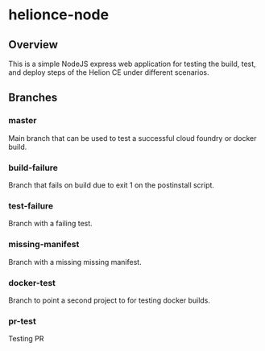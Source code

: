 # helionce-node
## Overview
This is a simple NodeJS express web application for testing the build, test, and deploy steps of the Helion CE under different scenarios.

## Branches
### master
Main branch that can be used to test a successful cloud foundry or docker build.

### build-failure
Branch that fails on build due to exit 1 on the postinstall script.

### test-failure
Branch with a failing test.

### missing-manifest
Branch with a missing missing manifest.

### docker-test
Branch to point a second project to for testing docker builds.

### pr-test
Testing PR
